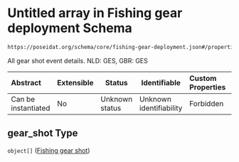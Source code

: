 # Untitled array in Fishing gear deployment Schema

```txt
https://poseidat.org/schema/core/fishing-gear-deployment.json#/properties/gear_shot
```

All gear shot event details. NLD: GES, GBR: GES


| Abstract            | Extensible | Status         | Identifiable            | Custom Properties | Additional Properties | Access Restrictions | Defined In                                                                                         |
| :------------------ | ---------- | -------------- | ----------------------- | :---------------- | --------------------- | ------------------- | -------------------------------------------------------------------------------------------------- |
| Can be instantiated | No         | Unknown status | Unknown identifiability | Forbidden         | Allowed               | none                | [fishing-gear-deployment.json\*](schemas/core/fishing-gear-deployment.json "open original schema") |

## gear_shot Type

`object[]` ([Fishing gear shot](fishing-gear-deployment-properties-gear_shot-fishing-gear-shot.md))
